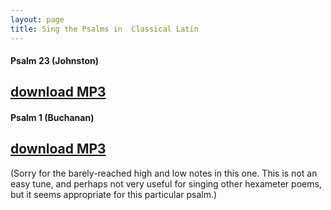 ```yaml
---
layout: page
title: Sing the Psalms in  Classical Latin
---
```


#### Psalm 23 (Johnston)
<h2 class="download-link"><a href="{{ site.baseurl }}/public/psalms/Ps001Johnston.mp3"><i class="fa fa-download" aria-hidden="true"></i> download MP3</a></h2>

#### Psalm 1 (Buchanan)
<h2 class="download-link"><a href="{{ site.baseurl }}/public/psalms/Ps023Buchanan.mp3"><i class="fa fa-download" aria-hidden="true"></i> download MP3</a></h2>

(Sorry for the barely-reached high and low notes in this one. This is not an easy tune, and perhaps not very useful for singing other hexameter poems, but it seems appropriate for this particular psalm.)